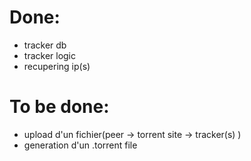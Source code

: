 # Done:
- tracker db
- tracker logic
- recupering ip(s)

# To be done:
- upload d'un fichier(peer -> torrent site -> tracker(s) )
- generation d'un .torrent file
